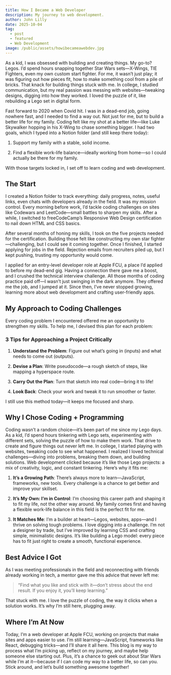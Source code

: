 ```yaml
---
title: How I Became a Web Developer
description: My journey to web development.
author: John Lilly
date: 2025-10-04
tag:
  - post
  - featured
  - Web Development
image: /public/assets/howibecameawebdev.jpg
---
```

As a kid, I was obsessed with building and creating things. My go-to? Legos. I’d spend hours snapping together Star Wars sets—X-Wings, TIE Fighters, even my own custom start fighter. For me, it wasn’t just play; it was figuring out how pieces fit, how to make something cool from a pile of bricks. That knack for building things stuck with me. In college, I studied communication, but my real passion was messing with websites—tweaking designs, digging into how they worked. I loved the puzzle of it, like rebuilding a Lego set in digital form.

Fast forward to 2020 when Covid hit. I was in a dead-end job, going nowhere fast, and I needed to find a way out. Not just for me, but to build a better life for my family. Coding felt like my shot at a better life—like Luke Skywalker hopping in his X-Wing to chase something bigger. I had two goals, which I typed into a Notion folder (and still keep there today):

1.  Support my family with a stable, solid income.
    
2.  Find a flexible work-life balance—ideally working from home—so I could actually be there for my family.
    

With those targets locked in, I set off to learn coding and web development.

## The Start

I created a Notion folder to track everything: daily progress, notes, useful links, even chats with developers already in the field. It was my mission control. Every morning before work, I’d tackle coding challenges on sites like Codewars and LeetCode—small battles to sharpen my skills. After a while, I switched to freeCodeCamp’s Responsive Web Design certification to nail down HTML and CSS basics.

After several months of honing my skills, I took on the five projects needed for the certification. Building those felt like constructing my own star fighter—challenging, but I could see it coming together. Once I finished, I started applying for jobs in the field. Rejection emails from recruiters piled up, but I kept pushing, trusting my opportunity would come.

I applied for an entry-level developer role at Apple FCU, a place I’d applied to before my dead-end gig. Having a connection there gave me a boost, and I crushed the technical interview challenge. All those months of coding practice paid off—I wasn’t just swinging in the dark anymore. They offered me the job, and I jumped at it. Since then, I’ve never stopped growing, learning more about web development and crafting user-friendly apps.

## My Approach to Coding Challenges

Every coding problem I encountered offered me an opportunity to strengthen my skills. To help me, I devised this plan for each problem:

### 3 Tips for Approaching a Project Critically

1.  **Understand the Problem**: Figure out what’s going in (inputs) and what needs to come out (outputs).
    
2.  **Devise a Plan**: Write pseudocode—a rough sketch of steps, like mapping a hyperspace route.
    
3.  **Carry Out the Plan**: Turn that sketch into real code—bring it to life!
    
4.  **Look Back**: Check your work and tweak it to run smoother or faster.
    

I still use this method today—it keeps me focused and sharp.

## Why I Chose Coding + Programming

Coding wasn’t a random choice—it’s been part of me since my Lego days. As a kid, I’d spend hours tinkering with Lego sets, experimenting with different sets, solving the puzzle of how to make them work. That drive to create and figure things out never left me. In college, I started playing with websites, tweaking code to see what happened. I realized I loved technical challenges—diving into problems, breaking them down, and building solutions. Web development clicked because it’s like those Lego projects: a mix of creativity, logic, and constant tinkering. Here’s why it fits me:

1.  **It’s a Growing Path**: There’s always more to learn—JavaScript, frameworks, new tools. Every challenge is a chance to get better and improve your skillset.
    
2.  **It’s My Own: I’m in Control**: I’m choosing this career path and shaping it to fit my life, not the other way around. My family comes first and having a flexible work-life balance in this field is the perfect fit for me.
    
3.  **It Matches Me**: I’m a builder at heart—Legos, websites, apps—and I thrive on solving tough problems. I love digging into a challenge. I’m not a designer by trade, but I’ve improved by learning CSS and crafting simple, minimalistic designs. It’s like building a Lego model: every piece has to fit just right to create a smooth, functional experience.
    

## Best Advice I Got

As I was meeting professionals in the field and reconnecting with friends already working in tech, a mentor gave me this advice that never left me:

> “Find what you like and stick with it—don’t stress about the end result. If you enjoy it, you’ll keep learning.”

That stuck with me. I love the puzzle of coding, the way it clicks when a solution works. It’s why I’m still here, plugging away.

## Where I’m At Now

Today, I’m a web developer at Apple FCU, working on projects that make sites and apps easier to use. I’m still learning—JavaScript, frameworks like React, debugging tricks—and I’ll share it all here. This blog is my way to process what I’m picking up, reflect on my journey, and maybe help someone else starting out. Plus, it’s a chance to geek out about Star Wars while I’m at it—because if I can code my way to a better life, so can you. Stick around, and let’s build something awesome together!